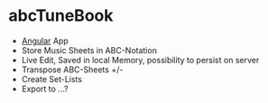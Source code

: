 # abcTuneBook
* [Angular](https://angular.io/) App
* Store Music Sheets in ABC-Notation
* Live Edit, Saved in local Memory, possibility to persist on server
* Transpose ABC-Sheets +/-
* Create Set-Lists
* Export to ...?